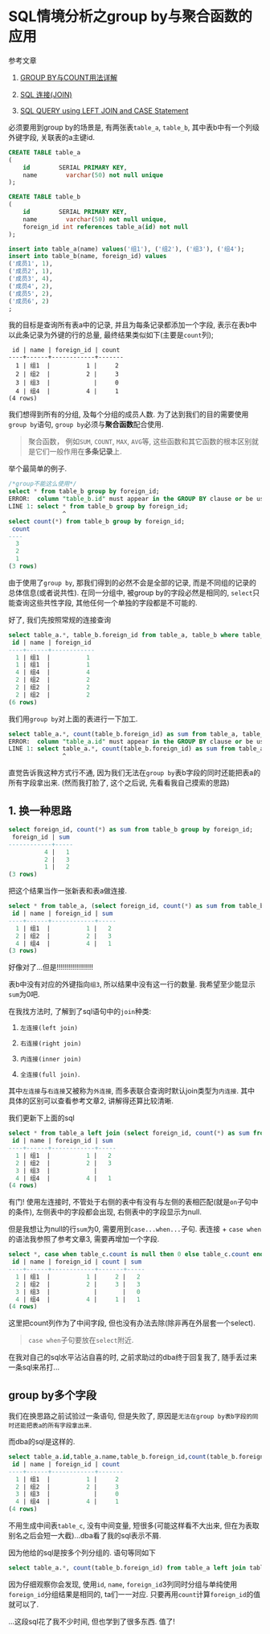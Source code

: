 # SQL情境分析之group by与聚合函数的应用

参考文章

1. [GROUP BY与COUNT用法详解](https://blog.csdn.net/liu_shi_jun/article/details/51329472)

2. [SQL 连接(JOIN)](http://www.runoob.com/sql/sql-join.html)

3. [SQL QUERY using LEFT JOIN and CASE Statement](https://stackoverflow.com/questions/14732500/sql-query-using-left-join-and-case-statement)

必须要用到group by的场景是, 有两张表`table_a`, `table_b`, 其中表b中有一个列级外键字段, 关联表的a主键id.

```sql
CREATE TABLE table_a
(
	id        SERIAL PRIMARY KEY,
	name        varchar(50) not null unique
);

CREATE TABLE table_b
(
	id        SERIAL PRIMARY KEY,
	name        varchar(50) not null unique,
	foreign_id int references table_a(id) not null
);

insert into table_a(name) values('组1'), ('组2'), ('组3'), ('组4');
insert into table_b(name, foreign_id) values
('成员1', 1),
('成员2', 1),
('成员3', 4),
('成员4', 2),
('成员5', 2),
('成员6', 2)
;
```

我的目标是查询所有表a中的记录, 并且为每条记录都添加一个字段, 表示在表b中以此条记录为外键的行的总量, 最终结果类似如下(主要是`count`列);

```
 id | name | foreign_id | count
----+------+------------+-------
  1 | 组1  |          1 |     2
  2 | 组2  |          2 |     3
  3 | 组3  |            |     0
  4 | 组4  |          4 |     1
(4 rows)
```

我们想得到所有的分组, 及每个分组的成员人数. 为了达到我们的目的需要使用`group by`语句, `group by`必须与**聚合函数**配合使用.

> 聚合函数， 例如`SUM`, `COUNT`, `MAX`, `AVG`等, 这些函数和其它函数的根本区别就是它们一般作用在**多条记录**上.

举个最简单的例子. 

```sql
/*group不能这么使用*/
select * from table_b group by foreign_id;
ERROR:  column "table_b.id" must appear in the GROUP BY clause or be used in an aggregate function
LINE 1: select * from table_b group by foreign_id;
               ^
select count(*) from table_b group by foreign_id;
 count
----
  3
  2
  1
(3 rows)
```

由于使用了`group by`, 那我们得到的必然不会是全部的记录, 而是不同组的记录的总体信息(或者说共性). 在同一分组中, 被group by的字段必然是相同的, `select`只能查询这些共性字段, 其他任何一个单独的字段都是不可能的.

好了, 我们先按照常规的连接查询

```sql
select table_a.*, table_b.foreign_id from table_a, table_b where table_a.id = table_b.foreign_id;
 id | name | foreign_id
----+------+------------
  1 | 组1  |          1
  1 | 组1  |          1
  4 | 组4  |          4
  2 | 组2  |          2
  2 | 组2  |          2
  2 | 组2  |          2
(6 rows)
```

我们用`group by`对上面的表进行一下加工.

```sql
select table_a.*, count(table_b.foreign_id) as sum from table_a, table_b where table_a.id = table_b.foreign_id group by table_b.foreign_id;
ERROR:  column "table_a.id" must appear in the GROUP BY clause or be used in an aggregate function
LINE 1: select table_a.*, count(table_b.foreign_id) as sum from table_a, ta...
               ^
```

直觉告诉我这种方式行不通, 因为我们无法在`group by`表b字段的同时还能把表a的所有字段拿出来. (然而我打脸了, 这个之后说, 先看看我自己摸索的思路)

## 1. 换一种思路

```sql
select foreign_id, count(*) as sum from table_b group by foreign_id;
 foreign_id | sum
------------+-----
          4 |   1
          2 |   3
          1 |   2
(3 rows)
```

把这个结果当作一张新表和表a做连接.

```sql
select * from table_a, (select foreign_id, count(*) as sum from table_b group by foreign_id) as table_c where table_a.id = table_c.foreign_id;
 id | name | foreign_id | sum
----+------+------------+-----
  1 | 组1  |          1 |   2
  2 | 组2  |          2 |   3
  4 | 组4  |          4 |   1
(3 rows)
```

好像对了...但是!!!!!!!!!!!!!!!!!!

表b中没有对应的外键指向`组3`, 所以结果中没有这一行的数量. 我希望至少能显示`sum`为0吧.

在我找方法时, 了解到了sql语句中的`join`种类: 

1. `左连接(left join)`

2. `右连接(right join)`

3. `内连接(inner join)`

4. `全连接(full join)`. 

其中`左连接`与`右连接`又被称为`外连接`, 而多表联合查询时默认join类型为`内连接`. 其中具体的区别可以查看参考文章2, 讲解得还算比较清晰.

我们更新下上面的sql

```sql
select * from table_a left join (select foreign_id, count(*) as sum from table_b group by foreign_id) as table_c on table_a.id = table_c.foreign_id;
 id | name | foreign_id | sum
----+------+------------+-----
  1 | 组1  |          1 |   2
  2 | 组2  |          2 |   3
  3 | 组3  |            |
  4 | 组4  |          4 |   1
(4 rows)
```

有门! 使用左连接时, 不管处于右侧的表中有没有与左侧的表相匹配(就是`on`子句中的条件), 左侧表中的字段都会出现, 右侧表中的字段显示为null.

但是我想让为null的行`sum`为0, 需要用到`case...when...`子句. 表连接 + `case when`的语法我参照了参考文章3, 需要再增加一个字段.

```sql
select *, case when table_c.count is null then 0 else table_c.count end as sum from table_a left join (select foreign_id, count(*) from table_b group by foreign_id) as table_c on table_a.id = table_c.foreign_id;
 id | name | foreign_id | count | sum
----+------+------------+-------+-----
  1 | 组1  |          1 |     2 |   2
  2 | 组2  |          2 |     3 |   3
  3 | 组3  |            |       |   0
  4 | 组4  |          4 |     1 |   1
(4 rows)
```

这里把count列作为了中间字段, 但也没有办法去除(除非再在外层套一个select).

> `case when`子句要放在`select`附近.

在我对自己的sql水平沾沾自喜的时, 之前求助过的dba终于回复我了, 随手丢过来一条sql来吊打...

## group by多个字段

我们在换思路之前试验过一条语句, 但是失败了, 原因是`无法在group by表b字段的同时还能把表a的所有字段拿出来`.

而dba的sql是这样的.

```sql
select table_a.id,table_a.name,table_b.foreign_id,count(table_b.foreign_id) from table_a left join table_b on table_a.id=table_b.foreign_id group by 1,2,3;
 id | name | foreign_id | count
----+------+------------+-------
  1 | 组1  |          1 |     2
  2 | 组2  |          2 |     3
  3 | 组3  |            |     0
  4 | 组4  |          4 |     1
(4 rows)
```

不用生成中间表`table_c`, 没有中间变量, 短很多(可能这样看不大出来, 但在为表取别名之后会短一大截)...dba看了我的sql表示不屑.

因为他给的sql是按多个列分组的. 语句等同如下

```sql
select table_a.*, count(table_b.foreign_id) from table_a left join table_b on table_a.id=table_b.foreign_id group by table_a.id, table_a.name, table_b.foreign_id;
```

因为仔细观察你会发现, 使用`id`, `name`, `foreign_id`3列同时分组与单纯使用`foreign_id`分组结果是相同的, ta们一一对应. 只要再用`count`计算`foreign_id`的值就可以了.

...这段sql花了我不少时间, 但也学到了很多东西. 值了!